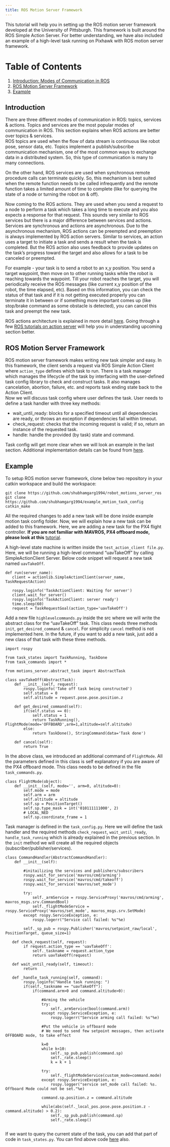 ```yaml
---
title: ROS Motion Server Framework
---
```

This tutorial will help you in setting up the ROS motion server framework developed at the University of Pittsburgh. This framework is built around the ROS Simple Action Server. For better understanding, we have also included an example of a high-level task running on Pixhawk with ROS motion server framework.

# Table of Contents
1. [Introduction: Modes of Communication in ROS](#Introduction)
2. [ROS Motion Server Framework](#ROS-Motion-Server-Framework)
3. [Example](#Example)

## Introduction
There are three different modes of communication in ROS: topics, services & actions. Topics and services are the most popular modes of communication in ROS. This section explains when ROS actions are better over topics & services. <br />
ROS topics are used when the flow of data stream is continuous like robot pose, sensor data, etc. Topics implement a publish/subscribe communication mechanism, one of the most common ways to exchange data in a distributed system. So, this type of communication is many to many connections. <br />

On the other hand, ROS services are used when synchronous remote procedure calls can terminate quickly. So, this mechanism is best suited when the remote function needs to be called infrequently and the remote function takes a limited amount of time to complete (like for querying the state of a node or turning the robot on & off). <br />

Now coming to the ROS actions. They are used when you send a request to a node to perform a task which takes a long time to execute and you also expects a response for that request. This sounds very similar to ROS services but there is a major difference between services and actions. Services are synchronous and actions are asynchronous. Due to the asynchronous mechanism, ROS actions can be preempted and preemption is always implemented by ROS action servers. Similar to services, an action uses a target to initiate a task and sends a result when the task is completed. But the ROS action also uses feedback to provide updates on the task’s progress toward the target and also allows for a task to be canceled or preempted. <br />
 
For example - your task is to send a robot to an x,y position. You send a target waypoint, then move on to other running tasks while the robot is reaching towards the waypoint. Till your robot reaches the target, you will periodically receive the ROS messages (like current x,y position of the robot, the time elapsed, etc). Based on this information, you can check the status of that task and if it is not getting executed properly you can terminate it in between or if something more important comes up (like stop/brake command as some obstacle is detected), you can cancel this task and preempt the new task.<br />

ROS actions architecture is explained in more detail [here](http://wiki.ros.org/actionlib). Going through a few [ROS tutorials on action server](http://wiki.ros.org/actionlib_tutorials/Tutorials/Writing%20a%20Simple%20Action%20Server%20using%20the%20Execute%20Callback%20%28Python%29) will help you in understanding upcoming section better.
 
## ROS Motion Server Framework
ROS motion server framework makes writing new task simpler and easy. In this framework, the client sends a request via ROS Simple Action Client where `action_type` defines which task to run. There is a task manager which manages the lifecycle of the task by interfacing with the user-defined task config library to check and construct tasks.  It also manages cancelation, abortion, failure, etc. and reports task ending state back to the Action Client.<br />
Now we will discuss task config where user defines the task. User needs to define a task handler with three key methods:
- wait_until_ready: blocks for a specified timeout until all dependencies are ready, or throws an exception if dependencies fail within timeout.<br />
- check_request: checks that the incoming request is valid; if so, return an instance of the requested task. <br />
- handle: handle the provided (by task) state and command. <br />

Task config will get more clear when we will look an example in the last section. Additional implementation details can be found from [here](https://github.com/shubhamgarg1994/robot_motions_server_ros).

## Example
To setup ROS motion server framework, clone below two repository in your catkin workspace and build the workspace:
```
git clone https://github.com/shubhamgarg1994/robot_motions_server_ros 
git clone https://github.com/shubhamgarg1994/example_motion_task_config
catkin_make
```
All the required changes to add a new task will be done inside example motion task config folder. Now, we will explain how a new task can be added to this framework. Here, we are adding a new task for the PX4 flight controller. **If you are not familiar with MAVROS, PX4 offboard mode, please look at this** [tutorial](https://akshayk07.weebly.com/offboard-control-of-pixhawk.html). <br />

A high-level state machine is written inside the `test_action_client file.py`. Here, we will be running a high-level command “uavTakeOff” by calling SimpleActionClient Server. Below code snippet will request a new task named `uavTakeOff`. <br />
```
def run(server_name):
   client = actionlib.SimpleActionClient(server_name, TaskRequestAction)

   rospy.loginfo('TaskActionClient: Waiting for server')
   client.wait_for_server()
   rospy.loginfo('TaskActionClient: server ready')
   time.sleep(60)
   request = TaskRequestGoal(action_type='uavTakeOff')

```
Add a new file `highlevelcommands.py` inside the src where we will write the abstract class for the “uavTakeOff” task. This class needs three methods `init`, `get_desired_command` & `cancel`. For simplicity `cancel` method is not implemented here.
In the future, if you want to add a new task, just add a new class of that task with these three methods.
```
import rospy

from task_states import TaskRunning, TaskDone
from task_commands import *

from motions_server.abstract_task import AbstractTask

class uavTakeOff(AbstractTask):
    def __init__(self, request):
        rospy.loginfo('Take off task being constructed')
        self.status = 0
        self.altitude = request.pose.pose.position.z

    def get_desired_command(self):
        if(self.status == 0):
            self.status = 1
            return TaskRunning(), FlightMode(mode='OFFBOARD',arm=1,altitude=self.altitude)
        else:
            return TaskDone(), StringCommand(data='Task done')
            
    def cancel(self):
        return True
```
In the above class, we introduced an additional command of `FlightMode`. All the parameters defined in this class is self explanatory if you are aware of the PX4 offboard mode. This class needs to be defined in the file `task_commands.py`.
```
class FlightMode(object):
    def __init__(self, mode='', arm=0, altitude=0):
        self.mode = mode
        self.arm = arm
        self.altitude = altitude
        self.sp = PositionTarget()
        self.sp.type_mask = int('010111111000', 2)
        # LOCAL_NED
        self.sp.coordinate_frame = 1
```
Task manager is defined in the `task_config.py`. Here we will define the task handler and the required methods `check_request`, `wait_until_ready`, `handle_task_running` which is already explained in the previous section. In the `init` method we will create all the required objects (subscriber/publisher/services). 
```
class CommandHandler(AbstractCommandHandler):
    def __init__(self):

        #initailizing the services and publishers/subscribers
        rospy.wait_for_service('mavros/cmd/arming')
        rospy.wait_for_service('mavros/cmd/takeoff')
        rospy.wait_for_service('mavros/set_mode')

        try:
            self._armService = rospy.ServiceProxy('mavros/cmd/arming', mavros_msgs.srv.CommandBool)
            self._flightModeService = rospy.ServiceProxy('mavros/set_mode', mavros_msgs.srv.SetMode)
        except rospy.ServiceException, e:
            rospy.logerr("Service call failed: %s"%e)

        self._sp_pub = rospy.Publisher('mavros/setpoint_raw/local', PositionTarget, queue_size=1)
   
   def check_request(self, request):
        if request.action_type == 'uavTakeOff':
            self._taskname = request.action_type
            return uavTakeOff(request)
   
   def wait_until_ready(self, timeout):
        return
   
   def _handle_task_running(self, command):
        rospy.loginfo("Handle task running: ")
        if(self._taskname == "uavTakeOff"):
            if(command.arm>0 and command.altitude>0):
                
                #Arming the vehicle
                try:
                    self._armService(bool(command.arm))
                except rospy.ServiceException, e:
                    rospy.logerr("Service arming call failed: %s"%e)
                
                #Put the vehicle in offboard mode
                # We need to send few setpoint messages, then activate OFFBOARD mode, to take effect

                k=0
                while k<10:
                    self._sp_pub.publish(command.sp)
                    self._rate.sleep()
                    k = k + 1

                try:
                    self._flightModeService(custom_mode=command.mode)
                except rospy.ServiceException, e:
                    rospy.logger("service set_mode call failed: %s. Offboard Mode could not be set."%e)

                command.sp.position.z = command.altitude

                while(abs(self._local_pos.pose.pose.position.z - command.altitude) > 0.2):
                    self._sp_pub.publish(command.sp)
                    self._rate.sleep()
     
```
If we want to query the current state of the task, you can add that part of code in `task_states.py`. 
You can find above code [here](https://github.com/shubhamgarg1994/ros-motion-server-example) also.
